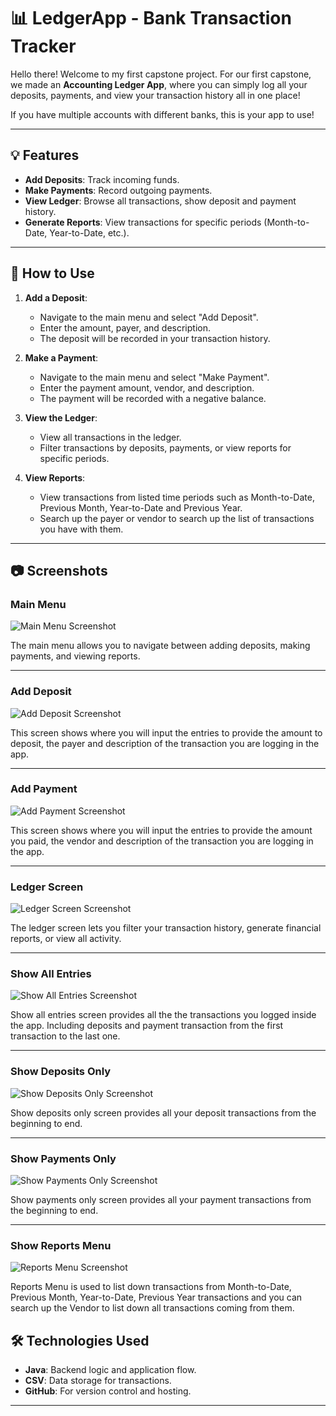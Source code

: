 # 📊 LedgerApp - Bank Transaction Tracker

Hello there! Welcome to my first capstone project. For our first capstone, we made an **Accounting Ledger App**, where you can simply log all your deposits, payments, and view your transaction history all in one place! 

If you have multiple accounts with different banks, this is your app to use!

---

## 💡 Features
- **Add Deposits**: Track incoming funds.
- **Make Payments**: Record outgoing payments.
- **View Ledger**: Browse all transactions, show deposit and payment history.
- **Generate Reports**: View transactions for specific periods (Month-to-Date, Year-to-Date, etc.).

---

## 🚀 How to Use

1. **Add a Deposit**:
   - Navigate to the main menu and select "Add Deposit".
   - Enter the amount, payer, and description.
   - The deposit will be recorded in your transaction history.

2. **Make a Payment**:
   - Navigate to the main menu and select "Make Payment".
   - Enter the payment amount, vendor, and description.
   - The payment will be recorded with a negative balance.

3. **View the Ledger**:
   - View all transactions in the ledger.
   - Filter transactions by deposits, payments, or view reports for specific periods.

4. **View Reports**:
   - View transactions from listed time periods such as Month-to-Date, Previous Month, Year-to-Date and Previous Year.
   - Search up the payer or vendor to search up the list of transactions you have with them.   

---

## 📷 Screenshots

### Main Menu
![Main Menu Screenshot](images/Introduction%20Screen%20-%20Main%20Menu.png)

The main menu allows you to navigate between adding deposits, making payments, and viewing reports.

---

### Add Deposit
![Add Deposit Screenshot](images/Add%20Deposit%20Screen.png)

This screen shows where you will input the entries to provide the amount to deposit, the payer and description of the transaction you are logging in the app.

---

### Add Payment
![Add Payment Screenshot](images/Make%20Payment%20Screen.png) 

This screen shows where you will input the entries to provide the amount you paid, the vendor and description of the transaction you are logging in the app.

---

### Ledger Screen
![Ledger Screen Screenshot](images/Ledger%20Screen.png)

The ledger screen lets you filter your transaction history, generate financial reports, or view all activity.

---

### Show All Entries
![Show All Entries Screenshot](images/Show%20All%20Entries.png)

Show all entries screen provides all the the transactions you logged inside the app. Including deposits and payment transaction from the first transaction to the last one.

---

### Show Deposits Only
![Show Deposits Only Screenshot](images/Show%20Deposits.png)

Show deposits only screen provides all your deposit transactions from the beginning to end.

---

### Show Payments Only
![Show Payments Only Screenshot](images/Show%20Payments.png)

Show payments only screen provides all your payment transactions from the beginning to end.

---

### Show Reports Menu
![Reports Menu Screenshot](images/Reports%20Menu.png)

Reports Menu is used to list down transactions from Month-to-Date, Previous Month, Year-to-Date, Previous Year transactions and you can search up the Vendor to list down all transactions coming from them.







## 🛠️ Technologies Used
- **Java**: Backend logic and application flow.
- **CSV**: Data storage for transactions.
- **GitHub**: For version control and hosting.

---
